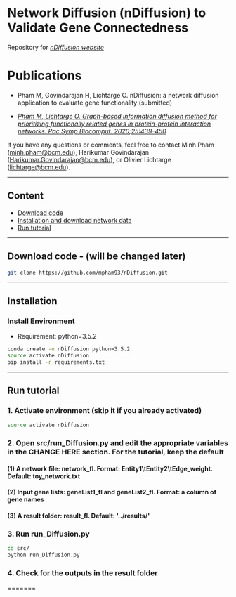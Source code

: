 # Network Diffusion (nDiffusion) to Validate Gene Connectedness

Repository for [*nDiffusion website*](http://ndiffusion.lichtargelab.org) 


# Publications 

- Pham M, Govindarajan H, Lichtarge O. nDiffusion: a network diffusion application to evaluate gene functionality (submitted)

- [*Pham M, Lichtarge O. Graph-based information diffusion method for prioritizing functionally related genes in protein-protein interaction networks. Pac Symp Biocomput. 2020;25:439-450*](https://www.worldscientific.com/doi/10.1142/9789811215636_0039)



If you have any questions or comments, feel free to contact Minh Pham (minh.pham@bcm.edu), Harikumar Govindarajan (Harikumar.Govindarajan@bcm.edu), or Olivier Lichtarge (lichtarge@bcm.edu).

--------
## Content
 - [Download code](#download-code)
 - [Installation and download network data](#installation-and-download-network-data)
 - [Run tutorial](#run-tutorial)

--------
## Download code   - (will be changed later)
```bash
git clone https://github.com/mpham93/nDiffusion.git 
```

--------
## Installation

### Install Environment
- Requirement: python=3.5.2
```bash
conda create -n nDiffusion python=3.5.2
source activate nDiffusion
pip install -r requirements.txt
```
--------
## Run tutorial

### 1. Activate environment (skip it if you already activated)
```bash
source activate nDiffusion
```
### 2. Open src/run_Diffusion.py and edit the appropriate variables in the CHANGE HERE section. For the tutorial, keep the default
#### (1) A network file: network_fl. Format: Entity1\tEntity2\tEdge_weight. Default: toy_network.txt
#### (2) Input gene lists: geneList1_fl and geneList2_fl. Format: a column of gene names
#### (3) A result folder: result_fl. Default: '../results/'

### 3. Run run_Diffusion.py
```bash
cd src/
python run_Diffusion.py
```
### 4. Check for the outputs in the result folder
=======

